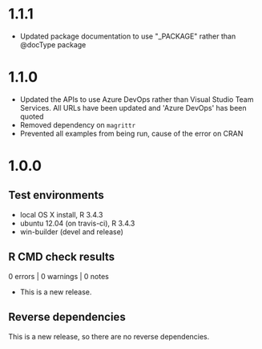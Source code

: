 # 1.1.1

* Updated package documentation to use "_PACKAGE" rather than @docType package

# 1.1.0

* Updated the APIs to use Azure DevOps rather than Visual Studio Team Services. All URLs have been updated and 'Azure DevOps' has been quoted
* Removed dependency on `magrittr`
* Prevented all examples from being run, cause of the error on CRAN

# 1.0.0

## Test environments
* local OS X install, R 3.4.3
* ubuntu 12.04 (on travis-ci), R 3.4.3
* win-builder (devel and release)

## R CMD check results

0 errors | 0 warnings | 0 notes

* This is a new release.

## Reverse dependencies

This is a new release, so there are no reverse dependencies.
